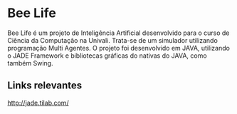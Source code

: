 # Bee Life

Bee Life é um projeto de Inteligência Artificial desenvolvido para o curso de Ciência da Computação na Univali. Trata-se de um simulador utilizando programação Multi Agentes. O projeto foi desenvolvido em JAVA, utilizando o JADE Framework e bibliotecas gráficas do nativas do JAVA, como também Swing.

## Links relevantes
http://jade.tilab.com/

